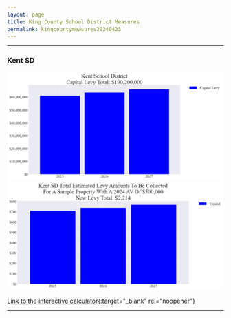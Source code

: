 ```yaml
---
layout: page
title: King County School District Measures
permalink: kingcountymeasures20240423
---
```


___

### Kent SD

![Kent SD capital levy totals chart](pagesManual/LeviesReport/20240423/KentCapital.png "Kent SD capital levy totals chart")
![Kent SD capital levy example parcel chart](pagesManual/LeviesReport/20240423/KentCapitalParcel.png "Kent SD capital  example parcel chart")

[Link to the interactive calculator](calculator_kent_capital_20240423_enhanced){:target="_blank" rel="noopener"}

___

